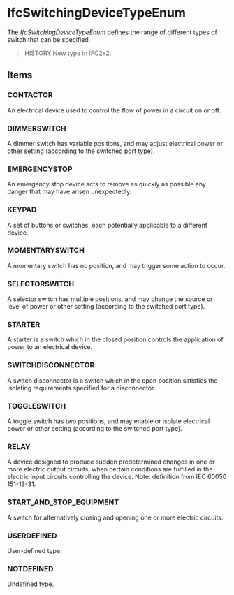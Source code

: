 # IfcSwitchingDeviceTypeEnum

The _IfcSwitchingDeviceTypeEnum_ defines the range of different types of switch that can be specified.
<!-- end of short definition -->


> HISTORY New type in IFC2x2.

## Items

### CONTACTOR
An electrical device used to control the flow of power in a circuit on or off.

### DIMMERSWITCH
A dimmer switch has variable positions, and may adjust electrical power or other setting (according to the switched port type).

### EMERGENCYSTOP
An emergency stop device acts to remove as quickly as possible any danger that may have arisen unexpectedly.

### KEYPAD
A set of buttons or switches, each potentially applicable to a different device.

### MOMENTARYSWITCH
A momentary switch has no position, and may trigger some action to occur.

### SELECTORSWITCH
A selector switch has multiple positions, and may change the source or level of power or other setting (according to the switched port type).

### STARTER
A starter is a switch which in the closed position controls the application of power to an electrical device.

### SWITCHDISCONNECTOR
A switch disconnector is a switch which in the open position satisfies the isolating requirements specified for a disconnector.

### TOGGLESWITCH
A toggle switch has two positions, and may enable or isolate electrical power or other setting (according to the switched port type).

### RELAY
A device designed to produce sudden predetermined changes in one or more electric output circuits, when certain conditions are fulfilled in the electric input circuits controlling the device.
Note: definition from IEC 60050 151-13-31.

### START_AND_STOP_EQUIPMENT
A switch for alternatively closing and opening one or more electric circuits.

### USERDEFINED
User-defined type.

### NOTDEFINED
Undefined type.
